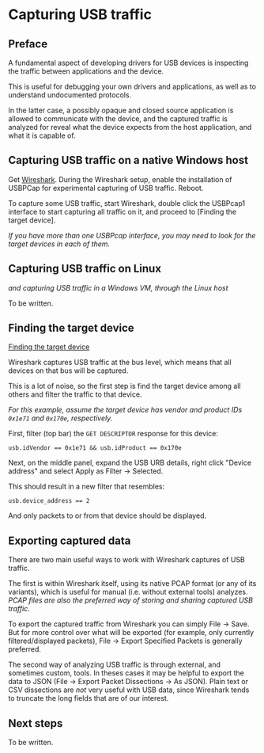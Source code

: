 # Capturing USB traffic

## Preface

A fundamental aspect of developing drivers for USB devices is inspecting the
traffic between applications and the device.

This is useful for debugging your own drivers and applications, as well as to
understand undocumented protocols.

In the latter case, a possibly opaque and closed source application is allowed
to communicate with the device, and the captured traffic is analyzed for reveal
what the device expects from the host application, and what it is capable of.

## Capturing USB traffic on a native Windows host

Get [Wireshark].  During the Wireshark setup, enable the installation of
USBPCap for experimental capturing of USB traffic.  Reboot.

To capture some USB traffic, start Wireshark, double click the USBPcap1
interface to start capturing all traffic on it, and proceed to [Finding the
target device].

_If you have more than one USBPcap interface, you may need to look for the
target devices in each of them._

## Capturing USB traffic on Linux
_and capturing USB traffic in a Windows VM, through the Linux host_

To be written.

## Finding the target device
[Finding the target device](#finding-the-target-device)

Wireshark captures USB traffic at the bus level, which means that all devices
on that bus will be captured.

This is a lot of noise, so the first step is find the target device among all
others and filter the traffic to that device.

_For this example, assume the target device has vendor and product IDs `0x1e71`
and `0x170e`, respectively._

First, filter (top bar) the `GET DESCRIPTOR` response for this device:

```
usb.idVendor == 0x1e71 && usb.idProduct == 0x170e
```

Next, on the middle panel, expand the USB URB details, right click "Device
address" and select Apply as Filter -> Selected.

This should result in a new filter that resembles:

```
usb.device_address == 2
```

And only packets to or from that device should be displayed.

## Exporting captured data

There are two main useful ways to work with Wireshark captures of USB traffic.

The first is within Wireshark itself, using its native PCAP format (or any of
its variants), which is useful for manual (i.e. without external tools)
analyzes.  _PCAP files are also the preferred way of storing and sharing
captured USB traffic._

To export the captured traffic from Wireshark you can simply File -> Save.  But
for more control over what will be exported (for example, only currently
filtered/displayed packets), File -> Export Specified Packets is generally
preferred.

The second way of analyzing USB traffic is through external, and sometimes
custom, tools.  In theses cases it may be helpful to export the data to JSON
(File -> Export Packet Dissections -> As JSON).  Plain text or CSV dissections
are _not_ very useful with USB data, since Wireshark tends to truncate the long
fields that are of our interest.

## Next steps

To be written.

[Wireshark]: https://www.wireshark.org
[USBPcap]: https://desowin.org/usbpcap/
